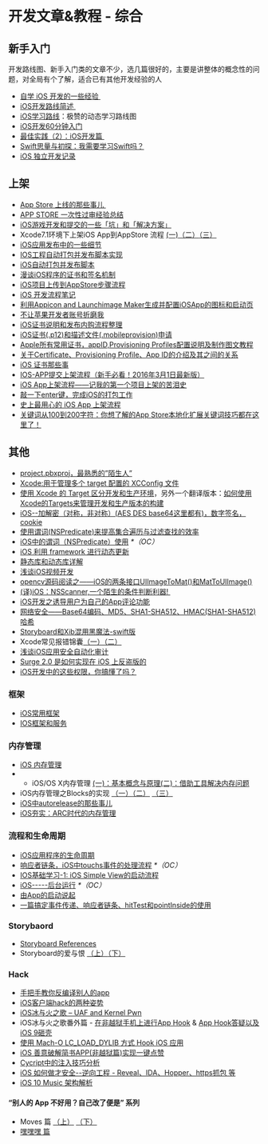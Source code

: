# 开发文章&教程 - 综合
## 新手入门
开发路线图、新手入门类的文章不少，选几篇很好的，主要是讲整体的概念性的问题，对全局有个了解，适合已有其他开发经验的人
- [自学 iOS 开发的一些经验 ][1]
- [iOS开发路线简述 ][2]
- [iOS学习路线][3]：极赞的动态学习路线图
- [iOS开发60分钟入门][4]
- [最佳实践（2）：iOS开发篇 ][5]
- [Swift思量与初探：我需要学习Swift吗？][6]
- [iOS 独立开发记录][7]

## 上架
- [App Store 上线的那些事儿 ][8]
- [APP STORE 一次性过审经验总结][9]
- [iOS游戏开发和提交的一些「坑」和「解决方案」][10]
- Xcode7.1环境下上架iOS App到AppStore 流程 [(一)][11][（二）][12][（三）][13]
- [iOS应用发布中的一些细节][14]
- [IOS工程自动打包并发布脚本实现][15]
- [iOS自动打包并发布脚本][16]
- [漫谈iOS程序的证书和签名机制][17]
- [iOS项目上传到AppStore步骤流程][18]
- [iOS 开发流程笔记][19]
- [利用Appicon and Launchimage Maker生成并配置iOSApp的图标和启动页][20]
- [不让苹果开发者账号折磨我][21]
- [iOS证书说明和发布内购流程整理][22]
- [iOS证书(.p12)和描述文件(.mobileprovision)申请][23]
- [Apple所有常用证书，appID,Provisioning Profiles配置说明及制作图文教程][24]
- [关于Certificate、Provisioning Profile、App ID的介绍及其之间的关系][25]
- [iOS 证书那些事][26]
- [IOS-APP提交上架流程（新手必看！2016年3月1日最新版）][27]
- [iOS App上架流程——记我的第一个项目上架的苦泪史][28]
- [敲一下enter键，完成iOS的打包工作][29]
- [史上最用心的 iOS App 上架流程][30]
- [关键词从100到200字符：你想了解的App Store本地化扩展关键词技巧都在这里了！][31]

## 其他
- [project.pbxproj，最熟悉的”陌生人”][32]
- [Xcode:用于管理多个 target 配置的 XCConfig 文件][33]
- [使用 Xcode 的 Target 区分开发和生产环境][34]，另外一个翻译版本：[如何使用Xcode的Targets来管理开发和生产版本的构建][35]
- [iOS--加解密（对称，非对称）(AES DES base64这里都有)，数字签名，cookie][36]
- [使用谓词(NSPredicate)来提高集合遍历与过滤查找的效率][37]
- [iOS中的谓词（NSPredicate）使用][38] _\*（OC）_
- [iOS 利用 framework 进行动态更新][39]
- [静态库和动态库详解][40]
- [浅谈iOS视频开发][41]
- [opencv源码阅读之——iOS的两条接口UIImageToMat()和MatToUIImage()][42]
- [(译)iOS：NSScanner,一个陌生的条件判断利器! ][43]
- [iOS开发之诱导用户为自己的App评论功能][44]
- [网络安全——Base64编码、MD5、SHA1-SHA512、HMAC(SHA1-SHA512)哈希][45]
- [Storyboard和Xib混用黑魔法-swift版][46]
- Xcode常见报错锦囊[（一）][47][（二）][48]
- [浅谈iOS应用安全自动化审计][49]
- [Surge 2.0 是如何实现在 iOS 上反盗版的][50]
- [iOS开发中的这些权限，你搞懂了吗？][51]

### 框架
- [iOS常用框架][52]
- [IOS框架和服务][53]

### 内存管理
- [iOS 内存管理][54]
- - iOS/OS X内存管理 [(一)：基本概念与原理][55][(二)：借助工具解决内存问题][56]
- iOS内存管理之Blocks的实现 [（一）][57][（二）][58] [（三）][59]
- [iOS中autorelease的那些事儿][60]
- [iOS夯实：ARC时代的内存管理][61]

### 流程和生命周期
- [iOS应用程序的生命周期][62]
- [响应者链条，iOS中touchs事件的处理流程][63] _\*（OC）_
- [IOS基础学习-1: iOS Simple View的启动流程][64]
- [iOS-----后台运行][65] _\*（OC）_
- [由App的启动说起][66]
- [一篇搞定事件传递、响应者链条、hitTest和pointInside的使用][67]

### Storybaord
- [Storyboard References][68]
- Storyboard的爱与恨 [（上）][69][（下）][70]

### Hack
- [手把手教你反编译别人的app][71]
- [iOS客户端hack的两种姿势][72]
- [iOS冰与火之歌 – UAF and Kernel Pwn][73]
- iOS冰与火之歌番外篇 - [在非越狱手机上进行App Hook][74] & [App Hook答疑以及iOS 9砸壳][75]
- [使用 Mach-O LC\_LOAD\_DYLIB 方式 Hook iOS 应用][76]
- [iOS 善意破解简书APP(非越狱篇)实现一键点赞][77]
- [Cycript中的注入技巧分析][78]
- [iOS 如何做才安全--逆向工程  -  Reveal、IDA、Hopper、https抓包 等][79]
- [iOS 10 Music 架构解析][80]

#### “别人的 App 不好用？自己改了便是” 系列
- Moves 篇 [（上）][81]  [（下）][82]
- [嘿嘿嘿 篇][83]

[1]:	http://limboy.me/ios/2014/12/31/learning-ios.html
[2]:	http://www.coderyi.com/archives/397
[3]:	http://ios.skyfox.org/route.html
[4]:	http://blog.csdn.net/a451493485/article/details/9364867
[5]:	http://ios.jobbole.com/81830/
[6]:	https://segmentfault.com/a/1190000004483254 "Swift思量与初探：我需要学习Swift吗？"
[7]:	http://azureyu.com/iOSDevRecord.html
[8]:	http://wiki.jikexueyuan.com/project/app-store-refused/
[9]:	http://pmjane.com/post/app-store-ci-xing-guo-shen-jing-yan-zong-jie
[10]:	http://wuzhiwei.net/ios_dev_trap_and_solution/ "iOS游戏开发和提交的一些「坑」和「解决方案」"
[11]:	http://www.cnblogs.com/ChinaKingKong/p/4957682.html "Xcode7.1环境下上架iOS App到AppStore 流程 (Part 一)"
[12]:	http://www.cnblogs.com/ChinaKingKong/p/4964549.html
[13]:	http://www.cnblogs.com/ChinaKingKong/p/4964745.html
[14]:	http://www.cnblogs.com/daiweilai/p/4974394.html "iOS应用发布中的一些细节"
[15]:	http://blog.nswebfrog.com/2013/02/18/ios-automation/ "IOS工程自动打包并发布脚本实现"
[16]:	http://liumh.com/2015/11/25/ios-auto-archive-ipa/ "iOS自动打包并发布脚本"
[17]:	http://www.pchou.info/ios/2015/12/14/ios-certification-and-code-sign.html "漫谈iOS程序的证书和签名机制"
[18]:	http://www.cnblogs.com/jgCho/p/5089481.html "iOS项目上传到AppStore步骤流程"
[19]:	https://github.com/leecade/ios-dev-flow
[20]:	http://www.cnblogs.com/lidongxu/p/5114355.html "利用Appicon and Launchimage Maker生成并配置iOSApp的图标和启动页"
[21]:	http://www.jianshu.com/p/cb6c5f1c972b "不让苹果开发者账号折磨我"
[22]:	https://zilaiyedaren.github.io/blog/iOS%E8%AF%81%E4%B9%A6%E8%AF%B4%E6%98%8E%E5%92%8C%E5%8F%91%E5%B8%83%E5%86%85%E8%B4%AD%E6%B5%81%E7%A8%8B%E6%95%B4%E7%90%86/ "iOS证书说明和发布内购流程整理"
[23]:	https://zilaiyedaren.github.io/blog/iOS%E8%AF%81%E4%B9%A6(.p12)%E5%92%8C%E6%8F%8F%E8%BF%B0%E6%96%87%E4%BB%B6(.mobileprovision)%E7%94%B3%E8%AF%B7/ "iOS证书(.p12)和描述文件(.mobileprovision)申请"
[24]:	https://zilaiyedaren.github.io/blog/Apple%E6%89%80%E6%9C%89%E5%B8%B8%E7%94%A8%E8%AF%81%E4%B9%A6%EF%BC%8CappID,Provisioning%20Profiles%E9%85%8D%E7%BD%AE%E8%AF%B4%E6%98%8E%E5%8F%8A%E5%88%B6%E4%BD%9C%E5%9B%BE%E6%96%87%E6%95%99%E7%A8%8B/ "Apple所有常用证书，appID,Provisioning Profiles配置说明及制作图文教程"
[25]:	https://zilaiyedaren.github.io/blog/%E5%85%B3%E4%BA%8ECertificate%E3%80%81Provisioning%20Profile%E3%80%81App%20ID%E7%9A%84%E4%BB%8B%E7%BB%8D%E5%8F%8A%E5%85%B6%E4%B9%8B%E9%97%B4%E7%9A%84%E5%85%B3%E7%B3%BB/ "关于Certificate、Provisioning Profile、App ID的介绍及其之间的关系"
[26]:	http://www.cnblogs.com/wangyang1213/p/5209119.html "iOS 证书那些事"
[27]:	http://www.cnblogs.com/BK-12345/p/5232633.html "IOS-APP提交上架流程（新手必看！2016年3月1日最新版）"
[28]:	http://blog.treney.com/index.php/archives/ToAppStore.html
[29]:	http://www.jianshu.com/p/a6cc6d9346ed "敲一下enter键，完成iOS的打包工作"
[30]:	http://ios.jobbole.com/84643/
[31]:	http://www.gupowang.com/app/4226.html
[32]:	http://www.olinone.com/?p=215
[33]:	http://swift.gg/2015/12/01/xcode-xcconfig-files-for-managing-targets-configurations/ "Xcode:用于管理多个 target 配置的 XCConfig 文件"
[34]:	http://swift.gg/2016/04/22/using-xcode-targets/ "使用 Xcode 的 Target 区分开发和生产环境"
[35]:	http://mp.weixin.qq.com/s?__biz=MjM5OTM0MzIwMQ==&mid=2652546114&idx=1&sn=67e479d82e0d0a662b05082fe74f731b&scene=0#wechat_redirect
[36]:	http://www.jianshu.com/p/ac841b772c7a "iOS--加解密（对称，非对称）(AES DES base64这里都有)，数字签名，cookie"
[37]:	http://segmentfault.com/a/1190000004238379 "使用谓词(NSPredicate)来提高集合遍历与过滤查找的效率"
[38]:	http://www.jianshu.com/p/88be28860cde "iOS中的谓词（NSPredicate）使用"
[39]:	http://yq.aliyun.com/articles/3024
[40]:	http://www.jianshu.com/p/c8366e4f9378 "iOS专题2:静态库和动态库详解"
[41]:	http://www.cnblogs.com/booksky/p/5213198.html "浅谈iOS视频开发"
[42]:	http://www.cnblogs.com/panxiaochun/p/5387743.html "opencv源码阅读之——iOS的两条接口UIImageToMat()和MatToUIImage()"
[43]:	http://www.jianshu.com/p/fbebd33d5b34 "[译] iOS：NSScanner,一个陌生的条件判断利器!"
[44]:	http://www.jianshu.com/p/31003629f97d "iOS开发之诱导用户为自己的App评论功能"
[45]:	http://www.cnblogs.com/mddblog/p/5512708.html "网络安全——Base64编码、MD5、SHA1-SHA512、HMAC(SHA1-SHA512)哈希"
[46]:	http://www.jianshu.com/p/24cc7f8cf06e "Storyboard和Xib混用黑魔法-swift版"
[47]:	http://www.jianshu.com/p/617ee322ab68 "Xcode常见报错锦囊"
[48]:	http://www.jianshu.com/p/8f0d003df4bd "Xcode常见报错锦囊（二）"
[49]:	https://security.tencent.com/index.php/blog/msg/105
[50]:	http://toutiao.io/j/h9mli9 "Surge 2.0 是如何实现在 iOS 上反盗版的"
[51]:	http://www.jianshu.com/p/27e57922232b "iOS开发中的这些权限，你搞懂了吗？"
[52]:	http://www.jianshu.com/p/e7fc525f342d
[53]:	http://www.cnblogs.com/jgCho/p/4960048.html "IOS框架和服务"
[54]:	http://www.cnblogs.com/huangjianwu/p/4962772.html "iOS 内存管理"
[55]:	http://www.jianshu.com/p/1928b54e1253 "iOS/OS X内存管理(一)：基本概念与原理"
[56]:	http://www.jianshu.com/p/09c5141d4531 "iOS/OS X内存管理(二)：借助工具解决内存问题"
[57]:	http://lastdays.cn/2016/02/23/blocks1/ "iOS内存管理之Blocks的实现（一）"
[58]:	http://lastdays.cn/2016/02/24/Blocks2/ "iOS内存管理之Blocks的实现（二）"
[59]:	http://lastdays.cn/2016/02/26/block3/ "iOS内存管理之Blocks的实现（三）"
[60]:	http://www.jianshu.com/p/5559bc15490d "iOS中autorelease的那些事儿"
[61]:	https://github.com/100mango/zen/blob/master/iOS%E5%A4%AF%E5%AE%9E%EF%BC%9AARC%E6%97%B6%E4%BB%A3%E7%9A%84%E5%86%85%E5%AD%98%E7%AE%A1%E7%90%86/#iOS%E5%A4%AF%E5%AE%9E%EF%BC%9AARC%E6%97%B6%E4%BB%A3%E7%9A%84%E5%86%85%E5%AD%98%E7%AE%A1%E7%90%86.md
[62]:	http://www.jianshu.com/p/aa50e5350852?utm_campaign=maleskine&utm_content=note&utm_medium=writer_share&utm_source=weibo
[63]:	http://www.cnblogs.com/suqiankun/p/4944042.html "响应者链条，iOS中touchs事件的处理流程。"
[64]:	http://www.admin85.com/u/mobile/ios/9443.html "IOS基础学习-1: iOS Simple View的启动流程"
[65]:	http://www.cnblogs.com/congli0220/p/5019945.html "iOS-----后台运行"
[66]:	http://oncenote.com/2015/06/01/How-App-Launch/ "由App的启动说起"
[67]:	http://www.jianshu.com/p/2f664e71c527 "一篇搞定事件传递、响应者链条、hitTest和pointInside的使用"
[68]:	https://zilaiyedaren.github.io/blog/Storyboard%20References/ "Storyboard References"
[69]:	http://shengpan.net/storyboard/ "Storyboard的爱与恨（上）"
[70]:	http://shengpan.net/storyboard2/ "Storyboard的爱与恨（下）"
[71]:	http://www.jianshu.com/p/10873c5c1e08 "手把手教你反编译别人的app"
[72]:	http://drops.wooyun.org/mobile/12466
[73]:	http://drops.wooyun.org/tips/16681
[74]:	http://drops.wooyun.org/papers/12803
[75]:	http://drops.wooyun.org/papers/13824
[76]:	https://testerhome.com/topics/4536
[77]:	http://www.jianshu.com/p/ab8d6db22e0f "iOS 善意破解简书APP(非越狱篇)实现一键点赞"
[78]:	http://drops.wooyun.org/mobile/15794
[79]:	http://www.cnblogs.com/dahe007/p/5546990.html "iOS 如何做才安全--逆向工程  -  Reveal、IDA、Hopper、https抓包 等"
[80]:	http://mp.weixin.qq.com/s?__biz=MzIwMTYzMzcwOQ==&mid=2650948426&idx=1&sn=39660132831ca76f45c73c2c50ed47ed&scene=0#wechat_redirect
[81]:	http://mp.weixin.qq.com/s?__biz=MzIwMTYzMzcwOQ==&mid=2650948304&idx=1&sn=f76e7b765a7fcabcb71d37052b46e489&scene=0#wechat_redirect
[82]:	http://mp.weixin.qq.com/s?__biz=MzIwMTYzMzcwOQ==&mid=2650948316&idx=1&sn=584f6c7fe9bf07a28985ffe53da4927e&scene=0#wechat_redirect
[83]:	https://mp.weixin.qq.com/s?__biz=MzIwMTYzMzcwOQ==&mid=2650948334&idx=1&sn=941d616d25ed16d967595e652e6c4d3b